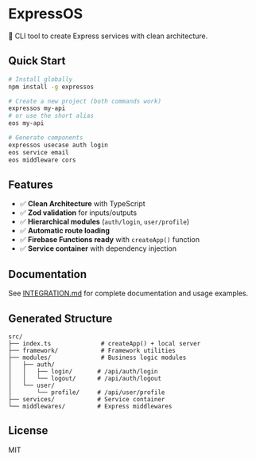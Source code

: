 # ExpressOS

🚀 CLI tool to create Express services with clean architecture.

## Quick Start

```bash
# Install globally
npm install -g expressos

# Create a new project (both commands work)
expressos my-api
# or use the short alias
eos my-api

# Generate components
expressos usecase auth login
eos service email
eos middleware cors
```

## Features

- ✅ **Clean Architecture** with TypeScript
- ✅ **Zod validation** for inputs/outputs
- ✅ **Hierarchical modules** (`auth/login`, `user/profile`)
- ✅ **Automatic route loading**
- ✅ **Firebase Functions ready** with `createApp()` function
- ✅ **Service container** with dependency injection

## Documentation

See [INTEGRATION.md](https://github.com/solarpush/expressos.git/INTEGRATION.md) for complete documentation and usage examples.

## Generated Structure

```text
src/
├── index.ts              # createApp() + local server
├── framework/            # Framework utilities
├── modules/              # Business logic modules
│   ├── auth/
│   │   ├── login/       # /api/auth/login
│   │   └── logout/      # /api/auth/logout
│   └── user/
│       └── profile/     # /api/user/profile
├── services/            # Service container
└── middlewares/         # Express middlewares
```

## License

MIT

